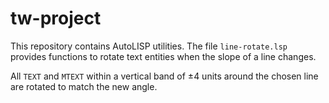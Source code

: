 # tw-project

This repository contains AutoLISP utilities. The file `line-rotate.lsp` provides
functions to rotate text entities when the slope of a line changes.

All `TEXT` and `MTEXT` within a vertical band of ±4 units around the chosen line
are rotated to match the new angle.
